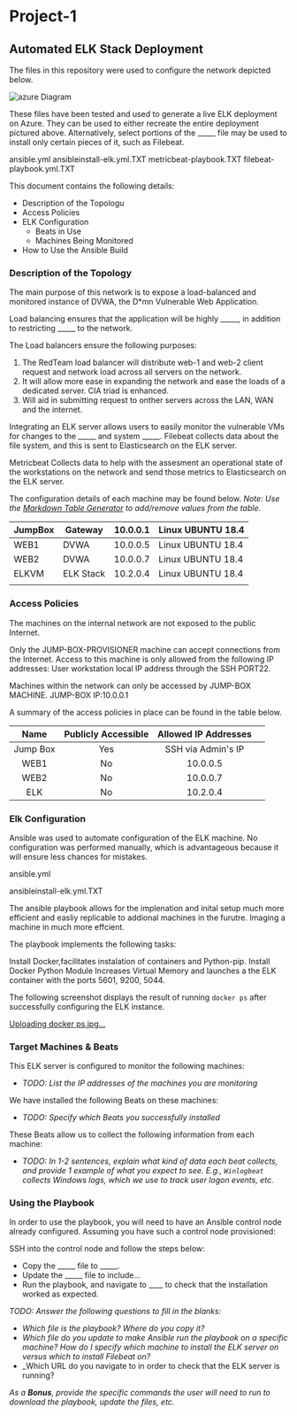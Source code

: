 # Project-1
## Automated ELK Stack Deployment

The files in this repository were used to configure the network depicted below.


![azure Diagram](https://user-images.githubusercontent.com/97639303/177405772-d17cc354-5f98-43e9-a88e-8f71d202b874.jpg)

These files have been tested and used to generate a live ELK deployment on Azure. They can be used to either recreate the entire deployment pictured above. Alternatively, select portions of the _____ file may be used to install only certain pieces of it, such as Filebeat.

 ansible.yml
ansibleinstall-elk.yml.TXT
metricbeat-playbook.TXT
filebeat-playbook.yml.TXT

This document contains the following details:
- Description of the Topologu
- Access Policies
- ELK Configuration
  - Beats in Use
  - Machines Being Monitored
- How to Use the Ansible Build


### Description of the Topology

The main purpose of this network is to expose a load-balanced and monitored instance of DVWA, the D*mn Vulnerable Web Application.

Load balancing ensures that the application will be highly _____, in addition to restricting _____ to the network.

The Load balancers ensure the following purposes:
1. The RedTeam load balancer will distribute web-1 and web-2 client request and network load across all servers on the network. 
2. It will allow more ease in expanding the network and ease the loads of a dedicated server. CIA triad is enhanced.
3. Will aid in submitting request to onther servers across the LAN, WAN and the internet.

Integrating an ELK server allows users to easily monitor the vulnerable VMs for changes to the _____ and system _____.
Filebeat collects data about the file system, and this is sent to Elasticsearch on the ELK server.

Metricbeat Collects data to help with the assesment an operational state of the workstations on the network and send those metrics to Elasticsearch on the ELK server. 

The configuration details of each machine may be found below.
_Note: Use the [Markdown Table Generator](http://www.tablesgenerator.com/markdown_tables) to add/remove values from the table_.

| JumpBox | Gateway   | 10.0.0.1 | Linux UBUNTU 18.4 |
|---------|-----------|----------|-------------------|
| WEB1    | DVWA      | 10.0.0.5 | Linux UBUNTU 18.4 |
| WEB2    | DVWA      | 10.0.0.7 | Linux UBUNTU 18.4 |
| ELKVM   | ELK Stack | 10.2.0.4 | Linux UBUNTU 18.4 |
|         |           |          |                   |

### Access Policies

The machines on the internal network are not exposed to the public Internet. 

Only the JUMP-BOX-PROVISIONER machine can accept connections from the Internet. Access to this machine is only allowed from the following IP addresses:
User workstation local IP address through the SSH PORT22.

Machines within the network can only be accessed by JUMP-BOX MACHINE.
JUMP-BOX IP:10.0.0.1

A summary of the access policies in place can be found in the table below.

|   Name   | Publicly Accessible | Allowed IP Addresses |   |
|:--------:|:-------------------:|:--------------------:|---|
| Jump Box | Yes                 | SSH via Admin's IP   |   |
| WEB1     | No                  | 10.0.0.5             |   |
| WEB2     | No                  | 10.0.0.7             |   |
| ELK      | No                  | 10.2.0.4             |   |

### Elk Configuration

Ansible was used to automate configuration of the ELK machine. No configuration was performed manually, which is advantageous because it will ensure less chances for mistakes.

ansible.yml

ansibleinstall-elk.yml.TXT

The ansible playbook allows for the implenation and inital setup much more efficient and easliy replicable to addional machines in the furutre. Imaging a machine in much more effcient. 

The playbook implements the following tasks:

Install Docker,facilitates instalation of containers and Python-pip. Install Docker Python Module Increases Virtual Memory and launches a the ELK container with the ports 5601, 9200, 5044.

The following screenshot displays the result of running `docker ps` after successfully configuring the ELK instance.

[Uploading docker ps.jpg…]()


### Target Machines & Beats
This ELK server is configured to monitor the following machines:
- _TODO: List the IP addresses of the machines you are monitoring_

We have installed the following Beats on these machines:
- _TODO: Specify which Beats you successfully installed_

These Beats allow us to collect the following information from each machine:
- _TODO: In 1-2 sentences, explain what kind of data each beat collects, and provide 1 example of what you expect to see. E.g., `Winlogbeat` collects Windows logs, which we use to track user logon events, etc._

### Using the Playbook
In order to use the playbook, you will need to have an Ansible control node already configured. Assuming you have such a control node provisioned: 

SSH into the control node and follow the steps below:
- Copy the _____ file to _____.
- Update the _____ file to include...
- Run the playbook, and navigate to ____ to check that the installation worked as expected.

_TODO: Answer the following questions to fill in the blanks:_
- _Which file is the playbook? Where do you copy it?_
- _Which file do you update to make Ansible run the playbook on a specific machine? How do I specify which machine to install the ELK server on versus which to install Filebeat on?_
- _Which URL do you navigate to in order to check that the ELK server is running?

_As a **Bonus**, provide the specific commands the user will need to run to download the playbook, update the files, etc._
